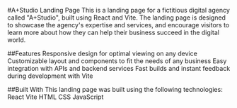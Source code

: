 #A+Studio Landing Page
This is a landing page for a fictitious digital agency called "A+Studio", built using React and Vite. The landing page is designed to showcase the agency's expertise and services, and encourage visitors to learn more about how they can help their business succeed in the digital world.

##Features
Responsive design for optimal viewing on any device
Customizable layout and components to fit the needs of any business
Easy integration with APIs and backend services
Fast builds and instant feedback during development with Vite

##Built With
This landing page was built using the following technologies:
React
Vite
HTML
CSS
JavaScript

